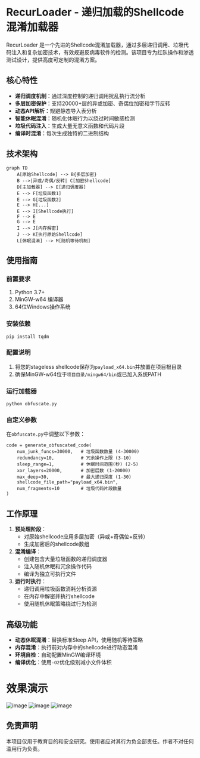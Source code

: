# RecurLoader - 递归加载的Shellcode混淆加载器

RecurLoader 是一个先进的Shellcode混淆加载器，通过多层递归调用、垃圾代码注入和复杂加密技术，有效规避反病毒软件的检测。该项目专为红队操作和渗透测试设计，提供高度可定制的混淆方案。

## 核心特性

- **递归调度机制**：通过深度控制的递归调用扰乱执行流分析
- **多层加密保护**：支持20000+层的异或加密、奇偶位加密和字节反转
- **动态API解析**：规避静态导入表分析
- **智能休眠混淆**：随机化休眠行为以绕过时间敏感检测
- **垃圾代码注入**：生成大量无意义函数和代码片段
- **编译时混淆**：每次生成独特的二进制结构

## 技术架构

```Mermaid
graph TD
    A[原始Shellcode] --> B{多层加密}
    B -->|异或/奇偶/反转| C[加密Shellcode]
    D[主加载器] --> E[递归调度器]
    E --> F[垃圾函数1]
    E --> G[垃圾函数2]
    E --> H[...]
    E --> I[Shellcode执行]
    F --> E
    G --> E
    I --> J[内存解密]
    J --> K[执行原始Shellcode]
    L[休眠混淆] --> M[随机等待机制]
```
## 使用指南

### 前置要求

1. Python 3.7+
2. MinGW-w64 编译器
3. 64位Windows操作系统

### 安装依赖

```
pip install tqdm
```

### 配置说明

1. 将您的stageless shellcode保存为`payload_x64.bin`并放置在项目根目录
2. 确保MinGW-w64位于`项目目录/mingw64/bin`或已加入系统PATH

### 运行加载器

```
python obfuscate.py
```

### 自定义参数

在`obfuscate.py`中调整以下参数：

```
code = generate_obfuscated_code(
    num_junk_funcs=30000,   # 垃圾函数数量 (4-30000)
    redundancy=10,          # 冗余操作上限 (3-10)
    sleep_range=1,          # 休眠时间范围(秒) (2-5)
    xor_layers=20000,       # 加密层数 (1-20000)
    max_deep=30,            # 最大递归深度 (1-30)
    shellcode_file_path="payload_x64.bin",
    num_fragments=10        # 垃圾代码片段数量
)
```

## 工作原理

1. **预处理阶段**：
   - 对原始shellcode应用多层加密（异或+奇偶位+反转）
   - 生成加密后的shellcode数组
2. **混淆编译**：
   - 创建包含大量垃圾函数的递归调度器
   - 注入随机休眠和冗余操作代码
   - 编译为独立可执行文件
3. **运行时执行**：
   - 递归调用垃圾函数消耗分析资源
   - 在内存中解密并执行shellcode
   - 使用随机休眠策略绕过行为检测

## 高级功能

- **动态休眠混淆**：替换标准Sleep API，使用随机等待策略
- **内存混淆**：执行前对内存中的shellcode进行动态混淆
- **环境自检**：自动配置MinGW编译环境
- **编译优化**：使用`-O2`优化级别减小文件体积



# 效果演示
![image](https://github.com/user-attachments/assets/61c5449d-dcd7-4ec4-927e-c894a39a8b3b)
![image](https://github.com/user-attachments/assets/bf65d386-7312-45fd-9678-18ea052d034a)
![image](https://github.com/user-attachments/assets/9f54d9bb-0668-4fa1-9bc5-a9d9aa6ce983)



## 免责声明

本项目仅用于教育目的和安全研究。使用者应对其行为负全部责任。作者不对任何滥用行为负责。
